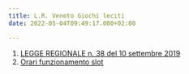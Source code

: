 ```yaml
---
title: L.R. Veneto Giochi leciti
date: 2022-05-04T09:49:17.000+02:00

---
```


1. [LEGGE REGIONALE n. 38 del 10 settembre 2019](https://www.consiglioveneto.it/web/crv/dettaglio-legge?numeroDocumento=38&id=1761857&backLink=https%3A%2F%2Fwww.consiglioveneto.it%2Fleggi-regionali%3Fp_p_id&p_p_lifecycle=0&p_p_state=normal&p_p_mode=view&pageTitle=&tab=vigente&annoSelezionato=2019)
2. [Orari funzionamento slot](https://bur.regione.veneto.it/BurvServices/pubblica/DettaglioDgr.aspx?id=410923)